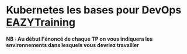 # Kubernetes les bases pour DevOps [EAZYTraining](https://eazytraining.fr/cours/kubernetes-les-bases-pour-devops/)


#### NB : Au début l'énoncé de chaque TP on vous indiquera les environnements dans lesquels vous devriez travailler 
